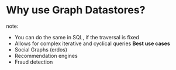 #  Why use Graph Datastores?

note:
- You can do the same in SQL, if the traversal is fixed
- Allows for complex iterative and cyclical queries
**Best use cases**
- Social Graphs (erdos)
- Recommendation engines
- Fraud detection
